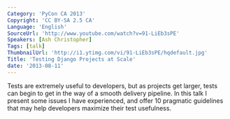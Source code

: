 ```yaml
---
Category: 'PyCon CA 2013'
Copyright: 'CC BY-SA 2.5 CA'
Language: 'English'
SourceUrl: 'http://www.youtube.com/watch?v=91-LiEb3sPE'
Speakers: [Ash Christopher]
Tags: [talk]
ThumbnailUrl: 'http://i1.ytimg.com/vi/91-LiEb3sPE/hqdefault.jpg'
Title: 'Testing Django Projects at Scale'
date: '2013-08-11'
---
```

Tests are extremely useful to developers, but as projects get larger, tests can begin to get in the way of a smooth delivery pipeline. In this talk I present some issues I have experienced, and offer 10 pragmatic guidelines that may help developers maximize their test usefulness.
